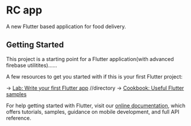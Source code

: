 # RC app

A new Flutter based application for food delivery.

## Getting Started

This project is a starting point for a Flutter application(with advanced firebase utilitites)......

A few resources to get you started with if this is your first Flutter project:

-> [Lab: Write your first Flutter app](https://flutter.dev/docs/get-started/codelab) //directory
-> [Cookbook: Useful Flutter samples](https://flutter.dev/docs/cookbook)

For help getting started with Flutter, visit our
[online documentation](https://flutter.dev/docs), which offers tutorials,
samples, guidance on mobile development, and full API reference.
